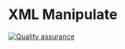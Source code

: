 # XML Manipulate

[![Quality assurance](https://github.com/feedbox-cz/xml-manipulate/actions/workflows/qa.yml/badge.svg)](https://github.com/feedbox-cz/xml-manipulate/actions/workflows/qa.yml)